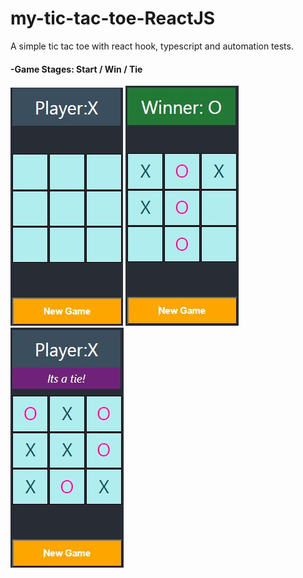 # my-tic-tac-toe-ReactJS

A simple tic tac toe with react hook, typescript and automation tests.


#### -Game Stages: Start / Win / Tie
<p float=left>
<img src="https://github.com/athangk/my-tic-tac-toe/blob/main/Capture_1.JPG">
<img src="https://github.com/athangk/my-tic-tac-toe/blob/main/Capture2_Resized.JPG">
<img src="https://github.com/athangk/my-tic-tac-toe/blob/main/Capture3_Resized.JPG">
  </p>
